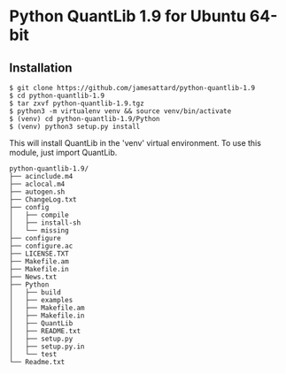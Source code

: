 # Python QuantLib 1.9 for Ubuntu 64-bit

## Installation

```
$ git clone https://github.com/jamesattard/python-quantlib-1.9
$ cd python-quantlib-1.9
$ tar zxvf python-quantlib-1.9.tgz
$ python3 -m virtualenv venv && source venv/bin/activate
$ (venv) cd python-quantlib-1.9/Python
$ (venv) python3 setup.py install 
```

This will install QuantLib in the 'venv' virtual environment. To use this module, just import QuantLib.

```
python-quantlib-1.9/
├── acinclude.m4
├── aclocal.m4
├── autogen.sh
├── ChangeLog.txt
├── config
│   ├── compile
│   ├── install-sh
│   └── missing
├── configure
├── configure.ac
├── LICENSE.TXT
├── Makefile.am
├── Makefile.in
├── News.txt
├── Python
│   ├── build
│   ├── examples
│   ├── Makefile.am
│   ├── Makefile.in
│   ├── QuantLib
│   ├── README.txt
│   ├── setup.py
│   ├── setup.py.in
│   └── test
└── Readme.txt
```
